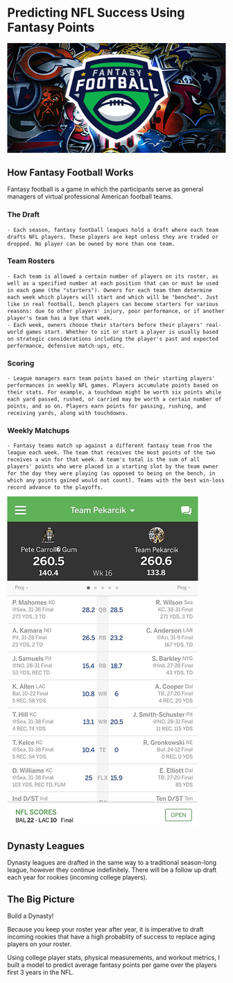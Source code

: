 # Predicting NFL Success Using Fantasy Points

![GitHub Logo](./images/Fantasy-football-image.png)

## How Fantasy Football Works

Fantasy football is a game in which the participants serve as general managers of virtual professional American football teams.

### The Draft
    - Each season, fantasy football leagues hold a draft where each team drafts NFL players. These players are kept unless they are traded or dropped. No player can be owned by more than one team.
### Team Rosters
    - Each team is allowed a certain number of players on its roster, as well as a specified number at each position that can or must be used in each game (the "starters"). Owners for each team then determine each week which players will start and which will be "benched". Just like in real football, bench players can become starters for various reasons: due to other players' injury, poor performance, or if another player's team has a bye that week.
    - Each week, owners choose their starters before their players' real-world games start. Whether to sit or start a player is usually based on strategic considerations including the player's past and expected performance, defensive match-ups, etc.
    
### Scoring
    - League managers earn team points based on their starting players' performances in weekly NFL games. Players accumulate points based on their stats. For example, a touchdown might be worth six points while each yard passed, rushed, or carried may be worth a certain number of points, and so on. Players earn points for passing, rushing, and receiving yards, along with touchdowns.

### Weekly Matchups
    - Fantasy teams match up against a different fantasy team from the league each week. The team that receives the most points of the two receives a win for that week. A team's total is the sum of all players' points who were placed in a starting slot by the team owner for the day they were playing (as opposed to being on the bench, in which any points gained would not count). Teams with the best win-loss record advance to the playoffs.
    
![GitHub Logo](./images/head_to_head.png)

## Dynasty Leagues

Dynasty leagues are drafted in the same way to a traditional season-long league, however they continue indefinitely. There will be a follow up draft each year for rookies (incoming college players).

## The Big Picture

Build a Dynasty!

Because you keep your roster year after year, it is imperative to draft incoming rookies that have a high probablity of success to replace aging players on your roster.

Using college player stats, physical measurements, and workout metrics, I built a model to predict average fantasy points per game over the players first 3 years in the NFL.


